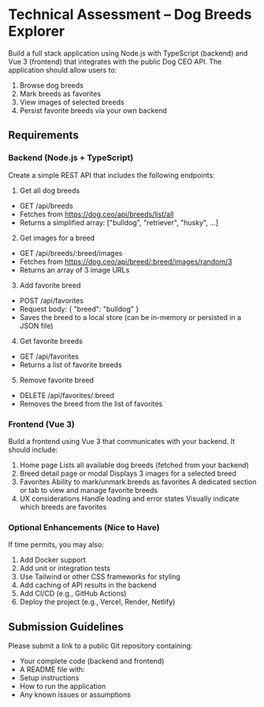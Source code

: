 # Technical Assessment – Dog Breeds Explorer

Build a full stack application using Node.js with TypeScript (backend) and Vue 3 (frontend) that integrates with the public Dog CEO API. The application should allow users to:
1. Browse dog breeds
2.	Mark breeds as favorites
3.	View images of selected breeds
4.	Persist favorite breeds via your own backend

## Requirements

### Backend (Node.js + TypeScript)

Create a simple REST API that includes the following endpoints:
1.	Get all dog breeds
- GET /api/breeds
- Fetches from https://dog.ceo/api/breeds/list/all
- Returns a simplified array: ["bulldog", "retriever", "husky", ...]
2.	Get images for a breed
- GET /api/breeds/:breed/images
- Fetches from https://dog.ceo/api/breed/:breed/images/random/3
- Returns an array of 3 image URLs
3.	Add favorite breed
- POST /api/favorites
- Request body: { "breed": "bulldog" }
- Saves the breed to a local store (can be in-memory or persisted in a JSON file)
4.	Get favorite breeds
- GET /api/favorites
- Returns a list of favorite breeds
5. Remove favorite breed
- DELETE /api/favorites/:breed
- Removes the breed from the list of favorites

### Frontend (Vue 3)

Build a frontend using Vue 3 that communicates with your backend. It should include:
1.	Home page
    Lists all available dog breeds (fetched from your backend)
2.	Breed detail page or modal
  Displays 3 images for a selected breed
3.	Favorites
  Ability to mark/unmark breeds as favorites
  A dedicated section or tab to view and manage favorite breeds
4.	UX considerations
  Handle loading and error states
  Visually indicate which breeds are favorites

### Optional Enhancements (Nice to Have)

If time permits, you may also:
1.	Add Docker support
2.	Add unit or integration tests
3.	Use Tailwind or other CSS frameworks for styling
4.	Add caching of API results in the backend
5.	Add CI/CD (e.g., GitHub Actions)
6.	Deploy the project (e.g., Vercel, Render, Netlify)

## Submission Guidelines	

Please submit a link to a public Git repository containing:
-	Your complete code (backend and frontend)
-	A README file with:
-	Setup instructions
-	How to run the application
-	Any known issues or assumptions
